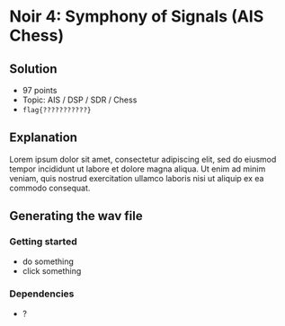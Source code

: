 # Noir 4: Symphony of Signals (AIS Chess)

## Solution

* 97 points
* Topic: AIS / DSP / SDR / Chess
* `flag{???????????}`

## Explanation

Lorem ipsum dolor sit amet, consectetur adipiscing elit, sed do eiusmod tempor incididunt ut labore et dolore magna aliqua. Ut enim ad minim veniam, quis nostrud exercitation ullamco laboris nisi ut aliquip ex ea commodo consequat.

## Generating the wav file

### Getting started

* do something
* click something

### Dependencies

* ?

